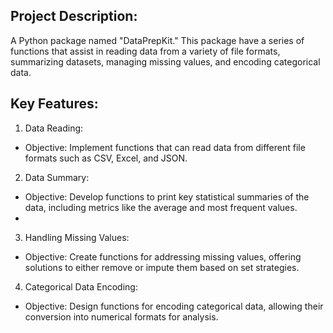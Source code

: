 ## Project Description:
A Python package named "DataPrepKit." This package have a series of functions that assist in reading data from a variety of file formats, summarizing datasets, managing missing values, and encoding categorical data.

## Key Features:

1. Data Reading:
- Objective: Implement functions that can read data from different file formats such as CSV, Excel, and JSON.

2. Data Summary:
- Objective: Develop functions to print key statistical summaries of the data, including metrics like the average and most frequent values.
- 
3. Handling Missing Values:
- Objective: Create functions for addressing missing values, offering solutions to either remove or impute them based on set strategies.

4. Categorical Data Encoding:
- Objective: Design functions for encoding categorical data, allowing their conversion into numerical formats for analysis.
